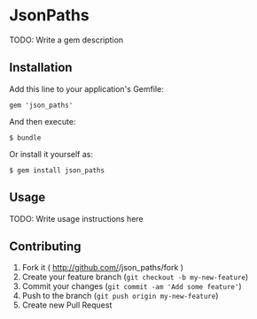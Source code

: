 # JsonPaths

TODO: Write a gem description

## Installation

Add this line to your application's Gemfile:

    gem 'json_paths'

And then execute:

    $ bundle

Or install it yourself as:

    $ gem install json_paths

## Usage

TODO: Write usage instructions here

## Contributing

1. Fork it ( http://github.com/<my-github-username>/json_paths/fork )
2. Create your feature branch (`git checkout -b my-new-feature`)
3. Commit your changes (`git commit -am 'Add some feature'`)
4. Push to the branch (`git push origin my-new-feature`)
5. Create new Pull Request
